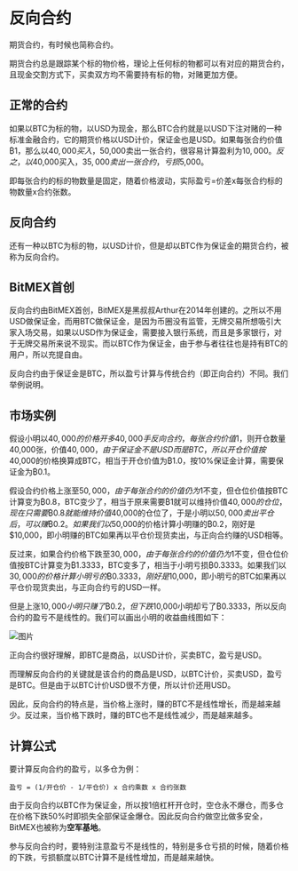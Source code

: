 # 反向合约

期货合约，有时候也简称合约。

期货合约总是跟踪某个标的物价格，理论上任何标的物都可以有对应的期货合约，且现金交割方式下，买卖双方均不需要持有标的物，对赌更加方便。

## 正常的合约

如果以BTC为标的物，以USD为现金，那么BTC合约就是以USD下注对赌的一种标准金融合约，它的期货价格以USD计价，保证金也是USD。如果每张合约价值₿1，那么以$40,000买入，$50,000卖出一张合约，很容易计算盈利为$10,000。反之，以$40,000买入，$35,000卖出一张合约，亏损$5,000。

即每张合约的标的物数量是固定，随着价格波动，实际盈亏=价差x每张合约标的物数量x合约张数。

## 反向合约

还有一种以BTC为标的物，以USD计价，但是却以BTC作为保证金的期货合约，被称为反向合约。

## BitMEX首创

反向合约由BitMEX首创，BitMEX是黑叔叔Arthur在2014年创建的。之所以不用USD做保证金，而用BTC做保证金，是因为币圈没有监管，无牌交易所想吸引大家入场交易，如果以USD作为保证金，需要接入银行系统，而且是多家银行，对于无牌交易所来说不现实。而以BTC作为保证金，由于参与者往往也是持有BTC的用户，所以充提自由。

反向合约由于保证金是BTC，所以盈亏计算与传统合约（即正向合约）不同。我们举例说明。

## 市场实例

假设小明以$40,000的价格开多40,000手反向合约，每张合约价值$1，则开仓数量40,000张，价值$40,000，由于保证金不是USD而是BTC，所以开仓价值按$40,000的价格换算成BTC，相当于开仓价值为₿1.0，按10%保证金计算，需要保证金为₿0.1。

假设合约价格上涨至$50,000，由于每张合约的价值仍为$1不变，但仓位价值按BTC计算变为₿0.8，BTC变少了，相当于原来需要₿1就可以维持价值$40,000的仓位，现在只需要₿0.8就能维持价值$40,000的仓位了，于是小明以$50,000卖出平仓后，可以赚₿0.2。如果我们以$50,000的价格计算小明赚的₿0.2，刚好是$10,000，即小明赚的BTC如果再以平仓价现货卖出，与正向合约赚的USD相等。

反过来，如果合约价格下跌至$30,000，由于每张合约的价值仍为$1不变，但仓位价值按BTC计算变为₿1.3333，BTC变多了，相当于小明亏损₿0.3333。如果我们以$30,000的价格计算小明亏的₿0.3333，刚好是$10,000，即小明亏的BTC如果再以平仓价现货卖出，与正向合约亏的USD一样。

但是上涨$10,000小明只赚了₿0.2，但下跌$10,000小明却亏了₿0.3333，所以反向合约的盈亏不是线性的。我们可以画出小明的收益曲线图如下：

![图片](/Users/zh/Documents/workspace/web/NoteBook/src/public/images/fxhy.png)

正向合约很好理解，即BTC是商品，以USD计价，买卖BTC，盈亏是USD。

而理解反向合约的关键就是该合约的商品是USD，以BTC计价，买卖USD，盈亏是BTC。但是由于以BTC计价USD很不方便，所以计价还用USD。

因此，反向合约的特点是，当价格上涨时，赚的BTC不是线性增长，而是越来越少。反过来，当价格下跌时，赚的BTC也不是线性减少，而是越来越多。

## 计算公式

要计算反向合约的盈亏，以多仓为例：

```
盈亏 = (1/开仓价 - 1/平仓价) x 合约乘数 x 合约张数
```

由于反向合约以BTC作为保证金，所以按1倍杠杆开仓时，空仓永不爆仓，而多仓在价格下跌50%时即损失全部保证金爆仓。因此反向合约做空比做多安全，BitMEX也被称为**空军基地**。

参与反向合约时，要特别注意盈亏不是线性的，特别是多仓亏损的时候，随着价格的下跌，亏损额度以BTC计算不是线性增加，而是越来越快。